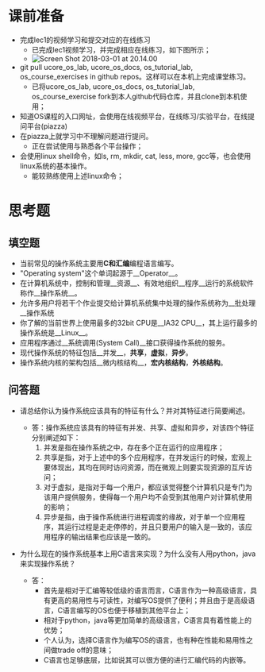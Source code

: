 # 课前准备

- 完成lec1的视频学习和提交对应的在线练习
  - 已完成lec1视频学习，并完成相应在线练习，如下图所示；
  - ![Screen Shot 2018-03-01 at 20.14.00](/Users/amadeus/academic_materials/Semester_Spring2018/Operating_Systems/os_exercise_solutions/lec1_hw/p1.png)
- git pull ucore_os_lab, ucore_os_docs, os_tutorial_lab, os_course_exercises in github repos。这样可以在本机上完成课堂练习。
  - 已将ucore_os_lab, ucore_os_docs, os_tutorial_lab, os_course_exercise fork到本人github代码仓库，并且clone到本机使用；
- 知道OS课程的入口网址，会使用在线视频平台，在线练习/实验平台，在线提问平台(piazza)
- 在piazza上就学习中不理解问题进行提问。
  - 正在尝试使用与熟悉各个平台操作；
- 会使用linux shell命令，如ls, rm, mkdir, cat, less, more, gcc等，也会使用linux系统的基本操作。
  - 能较熟练使用上述linux命令；

# 思考题

## 填空题

* 当前常见的操作系统主要用**C和汇编**编程语言编写。
* "Operating system"这个单词起源于__Operator__。
* 在计算机系统中，控制和管理__资源__、有效地组织__程序__运行的系统软件称作__操作系统__。
* 允许多用户将若干个作业提交给计算机系统集中处理的操作系统称为__批处理__操作系统
* 你了解的当前世界上使用最多的32bit CPU是__IA32 CPU__，其上运行最多的操作系统是__Linux__。
* 应用程序通过__系统调用(System Call)__接口获得操作系统的服务。
* 现代操作系统的特征包括__并发__，__共享__，__虚拟__，__异步__。
* 操作系统内核的架构包括__微内核结构__，__宏内核结构__，__外核结构__。


## 问答题

- 请总结你认为操作系统应该具有的特征有什么？并对其特征进行简要阐述。
  - 答：操作系统应该具有的特征有并发、共享、虚拟和异步，对该四个特征分别阐述如下：
    1. 并发是指在操作系统之中，存在多个正在运行的应用程序；
    2. 共享是指，对于上述中的多个应用程序，在并发运行的时候，宏观上要体现出，其均在同时访问资源，而在微观上则要实现资源的互斥访问；
    3. 对于虚拟，是指对于每一个用户，都应该觉得整个计算机只是专门为该用户提供服务，使得每一个用户均不会受到其他用户对计算机使用的影响；
    4. 异步是指，由于操作系统进行进程调度的缘故，对于单一个应用程序，其运行过程是走走停停的，并且只要用户的输入是一致的，该应用程序的输出结果也应该是一致的。


- 为什么现在的操作系统基本上用C语言来实现？为什么没有人用python，java来实现操作系统？
  - 答：
    - 首先是相对于汇编等较低级的语言而言，C语言作为一种高级语言，具有更高的易用性与可读性，对编写OS提供了便利；并且由于是高级语言，C语言编写的OS也便于移植到其他平台上；
    - 相对于python，java等更加简单的高级语言，C语言具有着性能上的优势；
    - 个人认为，选择C语言作为编写OS的语言，也有种在性能和易用性之间做trade off的意味；
    - C语言也足够底层，比如说其可以很方便的进行汇编代码的内嵌等。
